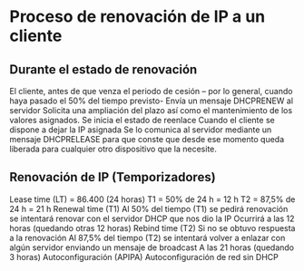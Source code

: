 # Proceso de renovación de IP a un cliente

## Durante el estado de renovación

El cliente, antes de que venza el periodo de cesión – por lo general, cuando haya pasado el 50% del tiempo previsto-
Envía un mensaje DHCPRENEW al servidor
Solicita una ampliación del plazo así como el mantenimiento de los valores asignados.
Se inicia el estado de reenlace
Cuando el cliente se dispone a dejar la IP asignada
Se lo comunica al servidor mediante un mensaje DHCPRELEASE para que conste que desde ese momento queda liberada para cualquier otro dispositivo que la necesite.

## Renovación de IP (Temporizadores)

Lease time (LT) = 86.400 (24 horas)
T1 = 50% de 24 h = 12 h
T2 = 87,5% de 24 h = 21 h
Renewal time (T1)
Al 50% del tiempo (T1) se pedirá renovación se intentará renovar con el servidor DHCP que nos dio la IP
Ocurrirá a las 12 horas (quedando otras 12 horas)
Rebind time (T2)
Si no se obtuvo respuesta a la renovación
Al 87,5% del tiempo (T2) se intentará volver a enlazar con algún servidor enviando un mensaje de broadcast
A las 21 horas (quedando 3 horas)
Autoconfiguración (APIPA)
Autoconfiguración de red sin DHCP